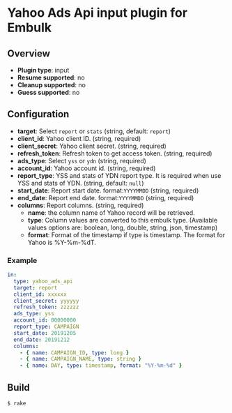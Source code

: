 # Yahoo Ads Api input plugin for Embulk

## Overview

- **Plugin type**: input
- **Resume supported**: no
- **Cleanup supported**: no
- **Guess supported**: no

## Configuration

- **target**: Select `report` or `stats` (string, default: `report`)
- **client_id**: Yahoo client ID. (string, required)
- **client_secret**: Yahoo client secret. (string, required)
- **refresh_token**: Refresh token to get access token. (string, required)
- **ads_type**: Select `yss` or `ydn` (string, required)
- **account_id**: Yahoo account id. (string, required)
- **report_type**: YSS and stats of YDN report type. It is required when use YSS and stats of YDN. (string, default: `null`)
- **start_date**: Report start date. format:`YYYYMMDD` (string, required)
- **end_date**: Report end date. format:`YYYYMMDD` (string, required)
- **columns**: Report columns. (string, required)
  - **name**: the column name of Yahoo record will be retrieved.
  - **type**: Column values are converted to this embulk type. (Available values options are: boolean, long, double, string, json, timestamp)
  - **format**: Format of the timestamp if type is timestamp. The format for Yahoo is %Y-%m-%dT.

### Example

```yaml
in:
  type: yahoo_ads_api
  target: report
  client_id: xxxxxx
  client_secret: yyyyyy
  refresh_token: zzzzzz
  ads_type: yss
  account_id: 00000000
  report_type: CAMPAIGN
  start_date: 20191205
  end_date: 20191212
  columns:
    - { name: CAMPAIGN_ID, type: long }
    - { name: CAMPAIGN_NAME, type: string }
    - { name: DAY, type: timestamp, format: "%Y-%m-%d" }
```

## Build

```
$ rake
```
